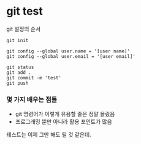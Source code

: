 # git test

git 설정의 순서

```uvisual basic
git init

git config --global user.name = '[user name]'
git config --global user.email = '[user email]'

git status
git add .
git commit -m 'test'
git push

```

### 몇 가지 배우는 점들

* git 명령어가 이렇게 유용할 줄은 정말 몰랐음
* 프로그래밍 뿐만 아니라 활용 포인트가 많음

테스트는 이제 그만 해도 될 것 같은데.





